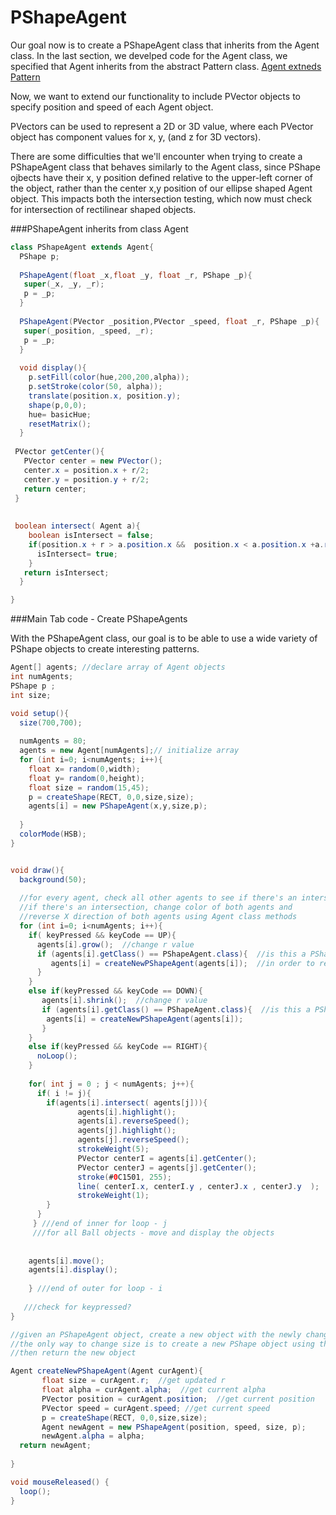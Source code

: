  # PShapeAgent

Our goal now is to create a PShapeAgent class that inherits from the Agent class. In the last section, we develped code for the Agent class, we specified that Agent inherits from the abstract Pattern class. [Agent extneds Pattern](https://kdoore.gitbooks.io/cs1335/content/agent_-_animated_objects.html)


Now, we want to extend our functionality to include PVector objects to specify position and speed of each Agent object.

PVectors can be used to represent a 2D or 3D value, where each PVector object has component values for x, y, (and z for 3D vectors). 

There are some difficulties that we'll encounter when trying to create a PShapeAgent class that behaves similarly to the Agent class, since PShape ojbects have their x, y position defined relative to the upper-left corner of the object, rather than the center x,y position of our ellipse shaped Agent object.  This impacts both the intersection testing, which now must check for intersection of rectilinear shaped objects.  


###PShapeAgent inherits from class Agent

```java
class PShapeAgent extends Agent{
  PShape p;
  
  PShapeAgent(float _x,float _y, float _r, PShape _p){
   super(_x, _y, _r);
   p = _p;
  }
  
  PShapeAgent(PVector _position,PVector _speed, float _r, PShape _p){
   super(_position, _speed, _r);
   p = _p;
  }
  
  void display(){
    p.setFill(color(hue,200,200,alpha));
    p.setStroke(color(50, alpha));
    translate(position.x, position.y);
    shape(p,0,0);
    hue= basicHue;  
    resetMatrix();
  }
 
 PVector getCenter(){
   PVector center = new PVector();
   center.x = position.x + r/2;
   center.y = position.y + r/2;
   return center;
 }
 
 
 boolean intersect( Agent a){
    boolean isIntersect = false;
    if(position.x + r > a.position.x &&  position.x < a.position.x +a.r  && position.y + r > a.position.y && position.y < a.position.y + a.r ){
      isIntersect= true;
    }
   return isIntersect;
  }

}

```

###Main Tab code - Create PShapeAgents 

With the PShapeAgent class, our goal is to be able to use a wide variety of PShape objects to create interesting patterns.   

```java
Agent[] agents; //declare array of Agent objects
int numAgents;
PShape p ;
int size;

void setup(){
  size(700,700);
  
  numAgents = 80;
  agents = new Agent[numAgents];// initialize array
  for (int i=0; i<numAgents; i++){
    float x= random(0,width);
    float y= random(0,height);
    float size = random(15,45);
    p = createShape(RECT, 0,0,size,size);
    agents[i] = new PShapeAgent(x,y,size,p);
    
  }
  colorMode(HSB);
}


void draw(){
  background(50);
  
  //for every agent, check all other agents to see if there's an intersection
  //if there's an intersection, change color of both agents and
  //reverse X direction of both agents using Agent class methods
  for (int i=0; i<numAgents; i++){
    if( keyPressed && keyCode == UP){
      agents[i].grow();  //change r value
      if (agents[i].getClass() == PShapeAgent.class){  //is this a PShapeAgent object at runtime?
         agents[i] = createNewPShapeAgent(agents[i]);  //in order to resize, we need to create a new PShapeAgent object
      }
    }
    else if(keyPressed && keyCode == DOWN){
       agents[i].shrink();  //change r value
       if (agents[i].getClass() == PShapeAgent.class){  //is this a PShapeAgent object at runtime?
        agents[i] = createNewPShapeAgent(agents[i]);
       }
    }
    else if(keyPressed && keyCode == RIGHT){
      noLoop();
    }
    
    for( int j = 0 ; j < numAgents; j++){
      if( i != j){
        if(agents[i].intersect( agents[j])){
               agents[i].highlight();
               agents[i].reverseSpeed();
               agents[j].highlight();
               agents[j].reverseSpeed();
               strokeWeight(5);
               PVector centerI = agents[i].getCenter();
               PVector centerJ = agents[j].getCenter();
               stroke(#0C1501, 255);
               line( centerI.x, centerI.y , centerJ.x , centerJ.y  );
               strokeWeight(1);
        }
      }
     } ///end of inner for loop - j
     ///for all Ball objects - move and display the objects
    
   
    agents[i].move();
    agents[i].display();
    
    } ///end of outer for loop - i
  
   ///check for keypressed? 
}

//given an PShapeAgent object, create a new object with the newly changed value of r,
//the only way to change size is to create a new PShape object using the updated value of r
//then return the new object 

Agent createNewPShapeAgent(Agent curAgent){
       float size = curAgent.r;  //get updated r
       float alpha = curAgent.alpha;  //get current alpha
       PVector position = curAgent.position;  //get current position
       PVector speed = curAgent.speed; //get current speed
       p = createShape(RECT, 0,0,size,size);
       Agent newAgent = new PShapeAgent(position, speed, size, p);
       newAgent.alpha = alpha;
  return newAgent;
  
}

void mouseReleased() {
  loop();
}

```






